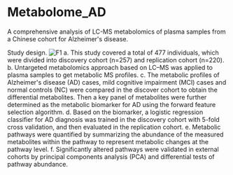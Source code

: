 # Metabolome_AD
A comprehensive analysis of LC-MS metabolomics of plasma samples from a Chinese cohort for Alzheimer's disease.

Study design.
![F1](https://github.com/user-attachments/assets/477cb7f8-8aca-4256-b146-bea961ce8501)
a. This study covered a total of 477 individuals, which were divided into discovery cohort (n=257) and replication cohort (n=220). b. Untargeted metabolomics approach based on LC–MS was applied to plasma samples to get metabolic MS profiles. c. The metabolic profiles of Alzheimer's disease (AD) cases, mild cognitive impairment (MCI) cases and   normal controls (NC) were compared in the discover cohort to obtain the differential metabolites. Then a key panel of metabolites were further determined as the metabolic biomarker for AD using the forward feature selection algorithm. d. Based on the biomarker, a logistic regression classifier for AD diagnosis was trained in the discovery cohort with 5-fold cross validation, and then evaluated in the replication cohort. e. Metabolic pathways were quantified by summarizing the abundance of the measured metabolites within the pathway to represent metabolic changes at the pathway level. f. Significantly altered pathways were validated in external cohorts by principal components analysis (PCA) and differential tests of pathway abundance.


